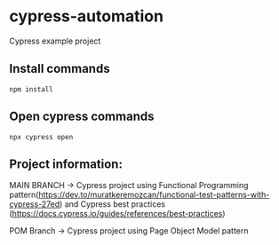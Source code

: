 # cypress-automation
 Cypress example project

 ## Install commands
 ```
npm install
 ```
 ## Open cypress commands
 ```
npx cypress open
 ```
 ## Project information:
 MAIN BRANCH -> Cypress project using Functional Programming pattern(https://dev.to/muratkeremozcan/functional-test-patterns-with-cypress-27ed) and Cypress best practices (https://docs.cypress.io/guides/references/best-practices)

POM Branch -> Cypress project using Page Object Model pattern
